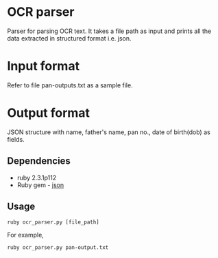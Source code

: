 # OCR parser

Parser for parsing OCR text. It takes a file path as input and prints all the data extracted in structured format i.e. json.

# Input format
Refer to file pan-outputs.txt as a sample file.

# Output format
JSON structure with name, father's name, pan no., date of birth(dob) as fields.

## Dependencies

- ruby 2.3.1p112
- Ruby gem - [json](https://rubygems.org/gems/json/versions/1.8.3)

## Usage

```
ruby ocr_parser.py [file_path]
```

For example,
```
ruby ocr_parser.py pan-output.txt
```
